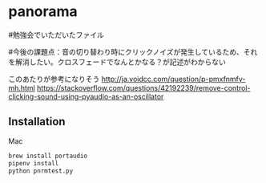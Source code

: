 # panorama
#勉強会でいただいたファイル

 #今後の課題点：音の切り替わり時にクリックノイズが発生しているため、それを解消したい。クロスフェードでなんとかなる？が記述がわからない
 
 
 このあたりが参考になりそう
 http://ja.voidcc.com/question/p-pmxfnmfy-mh.html
 https://stackoverflow.com/questions/42192239/remove-control-clicking-sound-using-pyaudio-as-an-oscillator

## Installation

Mac

```bash
brew install portaudio
pipenv install
python pnrmtest.py
```
